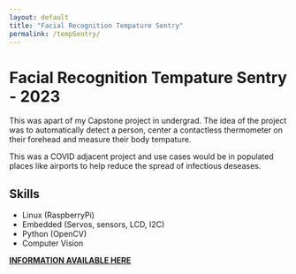 ```yaml
---
layout: default
title: "Facial Recognition Tempature Sentry"
permalink: /tempSentry/
---
```


# Facial Recognition Tempature Sentry - 2023
This was apart of my Capstone project in undergrad. The idea of the project was to automatically detect a person, center a contactless thermometer on their forehead and measure their body tempature. 

This was a COVID adjacent project and use cases would be in populated places like airports to help reduce the spread of infectious deseases. 

## Skills 
- Linux (RaspberryPi)
- Embedded (Servos, sensors, LCD, I2C)
- Python (OpenCV)
- Computer Vision


**[INFORMATION AVAILABLE HERE](https://ash2win.github.io/ECE499.github.io/design.html)**